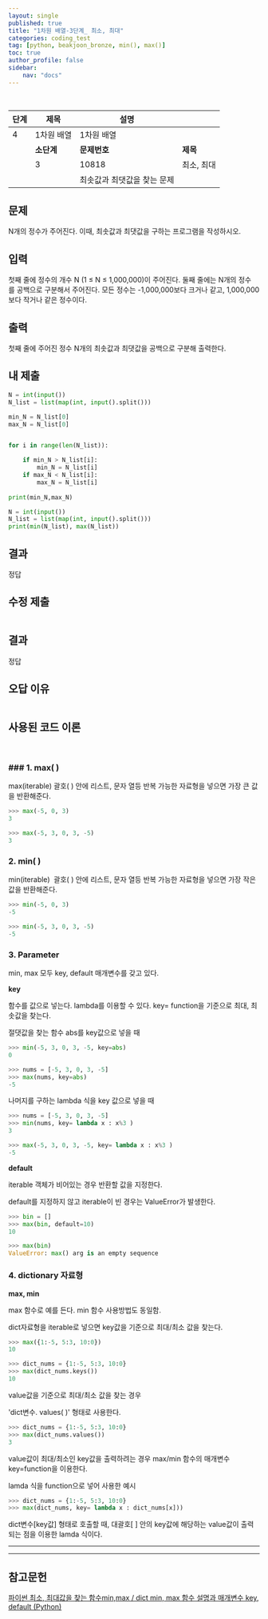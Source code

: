 ```yaml
---
layout: single
published: true
title: "1차원 배열-3단계_ 최소, 최대"
categories: coding_test
tag: [python, beakjoon_bronze, min(), max()]
toc: true
author_profile: false
sidebar:
    nav: "docs"
---
```


<br>

| 단계  | 제목      | 설명              |        |
| --- | ------- | --------------- | ------ |
| 4   | 1차원 배열  | 1차원 배열          |        |
|     | **소단계** | **문제번호**        | **제목** |
|     | 3       | 10818           | 최소, 최대 |
|     |         | 최솟값과 최댓값을 찾는 문제 |        |

## 문제

N개의 정수가 주어진다. 이때, 최솟값과 최댓값을 구하는 프로그램을 작성하시오.

## 입력

첫째 줄에 정수의 개수 N (1 ≤ N ≤ 1,000,000)이 주어진다. 둘째 줄에는 N개의 정수를 공백으로 구분해서 주어진다. 모든 정수는 -1,000,000보다 크거나 같고, 1,000,000보다 작거나 같은 정수이다.

## 출력

첫째 줄에 주어진 정수 N개의 최솟값과 최댓값을 공백으로 구분해 출력한다.

## 내 제출

```python
N = int(input())
N_list = list(map(int, input().split()))

min_N = N_list[0]
max_N = N_list[0]


for i in range(len(N_list)):

    if min_N > N_list[i]:
        min_N = N_list[i]
    if max_N < N_list[i]:
        max_N = N_list[i]
        
print(min_N,max_N)
```

```python
N = int(input())
N_list = list(map(int, input().split()))
print(min(N_list), max(N_list))
```



## 결과

정답

## 수정 제출

```python

```

## 결과

정답

## 오답 이유



```python

```

## 사용된 코드 이론

<br>

### ### **1. max( )**

max(iterable) 괄호( ) 안에 리스트, 문자 열등 반복 가능한 자료형을 넣으면 가장 큰 값을 반환해준다.

```python
>>> max(-5, 0, 3)
3

>>> max(-5, 3, 0, 3, -5)
3
```

### **2. min( )**

min(iterable)  괄호( ) 안에 리스트, 문자 열등 반복 가능한 자료형을 넣으면 가장 작은 값을 반환해준다.

```python
>>> min(-5, 0, 3)
-5

>>> min(-5, 3, 0, 3, -5)
-5
```

### **3. Parameter**

min, max 모두 key, default 매개변수를 갖고 있다.

**key**

함수를 값으로 넣는다. lambda를 이용할 수 있다. key= function을 기준으로 최대, 최솟값을 찾는다.

절댓값을 찾는 함수 abs를 key값으로 넣을 때

```python
>>> min(-5, 3, 0, 3, -5, key=abs)
0

>>> nums = [-5, 3, 0, 3, -5]
>>> max(nums, key=abs)
-5
```

나머지를 구하는 lambda 식을 key 값으로 넣을 때

```python
>>> nums = [-5, 3, 0, 3, -5]
>>> min(nums, key= lambda x : x%3 )
3

>>> max(-5, 3, 0, 3, -5, key= lambda x : x%3 )
-5
```

**default**

iterable 객체가 비어있는 경우 반환할 값을 지정한다. 

default를 지정하지 않고 iterable이 빈 경우는 ValueError가 발생한다.

```python
>>> bin = []
>>> max(bin, default=10)
10

>>> max(bin)
ValueError: max() arg is an empty sequence
```

### **4. dictionary 자료형**

**max, min** 

max 함수로 예를 든다. min 함수 사용방법도 동일함.

dict자료형을 iterable로 넣으면 key값을 기준으로 최대/최소 값을 찾는다.

```python
>>> max({1:-5, 5:3, 10:0})
10

>>> dict_nums = {1:-5, 5:3, 10:0}
>>> max(dict_nums.keys())
10
```

value값을 기준으로 최대/최소 값을 찾는 경우

'dict변수. values( )' 형태로 사용한다.

```python
>>> dict_nums = {1:-5, 5:3, 10:0}
>>> max(dict_nums.values())
3
```

value값이 최대/최소인 key값을 출력하려는 경우 max/min 함수의 매개변수 key=function을 이용한다.

lamda 식을 function으로 넣어 사용한 예시

```python
>>> dict_nums = {1:-5, 5:3, 10:0}
>>> max(dict_nums, key= lambda x : dict_nums[x]))
```

dict변수[key값] 형태로 호출할 때, 대괄호[ ] 안의 key값에 해당하는 value값이 출력되는 점을 이용한 lamda 식이다.

---

---

## 참고문헌

[파이썬 최소, 최대값을 찾는 함수min,max / dict min, max 함수 설명과 매개변수 key, default (Python)](https://ooyoung.tistory.com/75)
